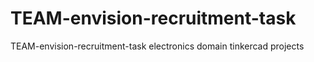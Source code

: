 # TEAM-envision-recruitment-task
TEAM-envision-recruitment-task electronics domain tinkercad projects
